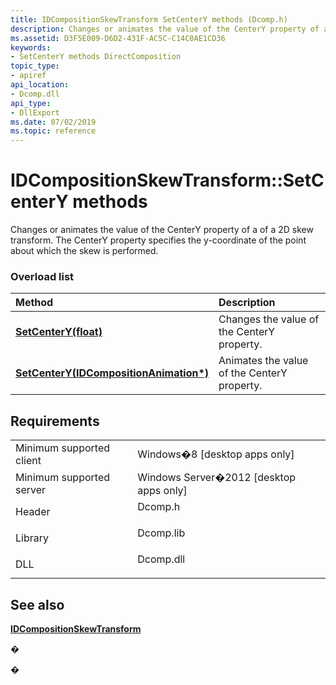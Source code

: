 ```yaml
---
title: IDCompositionSkewTransform SetCenterY methods (Dcomp.h)
description: Changes or animates the value of the CenterY property of a of a 2D skew transform.
ms.assetid: D3F5E009-D6D2-431F-AC5C-C14C0AE1CD36
keywords:
- SetCenterY methods DirectComposition
topic_type:
- apiref
api_location:
- Dcomp.dll
api_type:
- DllExport
ms.date: 07/02/2019
ms.topic: reference
---
```


# IDCompositionSkewTransform::SetCenterY methods

Changes or animates the value of the CenterY property of a of a 2D skew transform. The CenterY property specifies the y-coordinate of the point about which the skew is performed.

### Overload list



| Method                                                                                                       | Description                                            |
|:-------------------------------------------------------------------------------------------------------------|:-------------------------------------------------------|
| [**SetCenterY(float)**](https://msdn.microsoft.com/en-us/library/Hh449077(v=VS.85).aspx)                                     | Changes the value of the CenterY property.<br/>  |
| [**SetCenterY(IDCompositionAnimation\*)**](https://msdn.microsoft.com/en-us/library/Hh449079(v=VS.85).aspx) | Animates the value of the CenterY property.<br/> |



## Requirements



|                                     |                                                                                      |
|-------------------------------------|--------------------------------------------------------------------------------------|
| Minimum supported client<br/> | Windows�8 \[desktop apps only\]<br/>                                           |
| Minimum supported server<br/> | Windows Server�2012 \[desktop apps only\]<br/>                                 |
| Header<br/>                   | <dl> <dt>Dcomp.h</dt> </dl>   |
| Library<br/>                  | <dl> <dt>Dcomp.lib</dt> </dl> |
| DLL<br/>                      | <dl> <dt>Dcomp.dll</dt> </dl> |



## See also

<dl> <dt>

[**IDCompositionSkewTransform**](https://msdn.microsoft.com/en-us/library/Hh449057(v=VS.85).aspx)
</dt> </dl>

�

�





